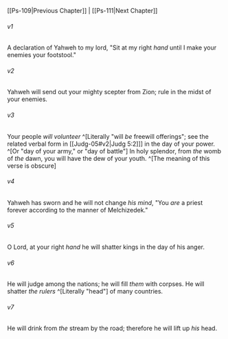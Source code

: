 ﻿---
aliases:
  - Psalms 110
---

[[Ps-109|Previous Chapter]] | [[Ps-111|Next Chapter]]

###### v1
A declaration of Yahweh to my lord,
"Sit at my right _hand_
until I make your enemies your footstool."

###### v2
Yahweh will send out your mighty scepter from Zion;
rule in the midst of your enemies.

###### v3
Your people _will volunteer_ ^[Literally "will _be_ freewill offerings"; see the related verbal form in [[Judg-05#v2|Judg 5:2]]] in the day of your power. ^[Or "day of your army," or "day of battle"]
In holy splendor, from _the_ womb of _the_ dawn,
you will have the dew of your youth. ^[The meaning of this verse is obscure]

###### v4
Yahweh has sworn and he will not change _his mind_,
"You _are_ a priest forever
according to the manner of Melchizedek."

###### v5
O Lord, at your right _hand_
he will shatter kings in the day of his anger.

###### v6
He will judge among the nations;
he will fill _them_ with corpses.
He will shatter _the_ _rulers_ ^[Literally "head"] of many countries.

###### v7
He will drink from _the_ stream by the road;
therefore he will lift up _his_ head.